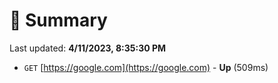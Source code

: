 # 📖 Summary
Last updated: **4/11/2023, 8:35:30 PM**

- `GET` [https://google.com](https://google.com) - **Up** (509ms)
